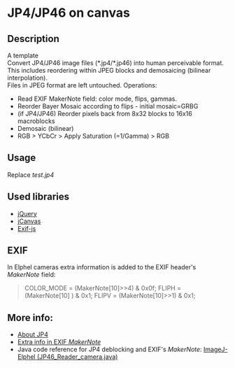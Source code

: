 # JP4/JP46 on canvas
## Description
A template<br/>
Convert JP4/JP46 image files (\*.jp4/\*.jp46) into human perceivable format.<br/>
This includes reordering within JPEG blocks and demosaicing (bilinear interpolation).<br/>
Files in JPEG format are left untouched.
Operations:
* Read EXIF MakerNote field: color mode, flips, gammas.
* Reorder Bayer Mosaic according to flips - initial mosaic=GRBG
* (if JP4/JP46) Reorder pixels back from 8x32 blocks to 16x16 macroblocks
* Demosaic (bilinear)
* RGB > YCbCr > Apply Saturation (=1/Gamma) > RGB

## Usage
Replace <i>test.jp4</i>

## Used libraries
* [jQuery](http://jquery.com) 
* [jCanvas](http://calebevans.me/projects/jcanvas/)
* [Exif-js](https://github.com/exif-js/exif-js)

## EXIF
In Elphel cameras extra information is added to the EXIF header's
<i>MakerNote</i> field:
> COLOR_MODE = (MakerNote[10]>>4) & 0x0f;
> FLIPH      = (MakerNote[10]   ) & 0x1;
> FLIPV      = (MakerNote[10]>>1) & 0x1;

## More info:
* [About JP4](http://wiki.elphel.com/index.php?title=JP4)
* [Extra info in EXIF <i>MakerNote</i>](http://wiki.elphel.com/index.php?title=Exif)
* Java code reference for JP4 deblocking and EXIF's <i>MakerNote</i>: [ImageJ-Elphel (JP46_Reader_camera.java)](https://github.com/Elphel/imagej-elphel/blob/master/src/main/java/JP46_Reader_camera.java)